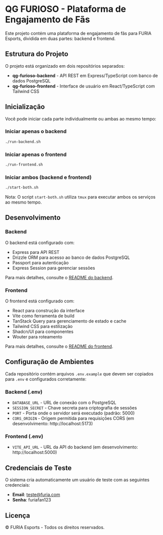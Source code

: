 # QG FURIOSO - Plataforma de Engajamento de Fãs

Este projeto contém uma plataforma de engajamento de fãs para FURIA Esports, dividida em duas partes: backend e frontend.

## Estrutura do Projeto

O projeto está organizado em dois repositórios separados:

- **qg-furioso-backend** - API REST em Express/TypeScript com banco de dados PostgreSQL
- **qg-furioso-frontend** - Interface de usuário em React/TypeScript com Tailwind CSS

## Inicialização

Você pode iniciar cada parte individualmente ou ambas ao mesmo tempo:

### Iniciar apenas o backend
```bash
./run-backend.sh
```

### Iniciar apenas o frontend
```bash
./run-frontend.sh
```

### Iniciar ambos (backend e frontend)
```bash
./start-both.sh
```
Nota: O script `start-both.sh` utiliza `tmux` para executar ambos os serviços ao mesmo tempo.

## Desenvolvimento

### Backend

O backend está configurado com:
- Express para API REST
- Drizzle ORM para acesso ao banco de dados PostgreSQL
- Passport para autenticação
- Express Session para gerenciar sessões

Para mais detalhes, consulte o [README do backend](./qg-furioso-backend/README.md).

### Frontend

O frontend está configurado com:
- React para construção da interface
- Vite como ferramenta de build
- TanStack Query para gerenciamento de estado e cache
- Tailwind CSS para estilização
- Shadcn/UI para componentes
- Wouter para roteamento

Para mais detalhes, consulte o [README do frontend](./qg-furioso-frontend/README.md).

## Configuração de Ambientes

Cada repositório contém arquivos `.env.example` que devem ser copiados para `.env` e configurados corretamente:

### Backend (.env)
- `DATABASE_URL` - URL de conexão com o PostgreSQL
- `SESSION_SECRET` - Chave secreta para criptografia de sessões
- `PORT` - Porta onde o servidor será executado (padrão: 5000)
- `CORS_ORIGIN` - Origem permitida para requisições CORS (em desenvolvimento: http://localhost:5173)

### Frontend (.env)
- `VITE_API_URL` - URL da API do backend (em desenvolvimento: http://localhost:5000)

## Credenciais de Teste

O sistema cria automaticamente um usuário de teste com as seguintes credenciais:

- **Email**: teste@furia.com
- **Senha**: furiafan123

## Licença

© FURIA Esports - Todos os direitos reservados.